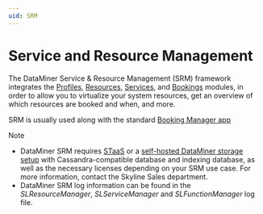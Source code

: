 ```yaml
---
uid: SRM
---
```


# Service and Resource Management

The DataMiner Service & Resource Management (SRM) framework integrates the [Profiles](xref:The_Profiles_module), [Resources](xref:The_Resources_module), [Services](xref:The_Services_module), and [Bookings](xref:The_Bookings_module) modules, in order to allow you to virtualize your system resources, get an overview of which resources are booked and when, and more.

SRM is usually used along with the standard [Booking Manager app](xref:Booking_Manager_user_interface)

> [!NOTE]
>
> - DataMiner SRM requires [STaaS](xref:STaaS) or a [self-hosted DataMiner storage setup](xref:Supported_system_data_storage_architectures) with Cassandra-compatible database and indexing database, as well as the necessary licenses depending on your SRM use case. For more information, contact the Skyline Sales department.
> - DataMiner SRM log information can be found in the *SLResourceManager*, *SLServiceManager* and *SLFunctionManager* log file.
